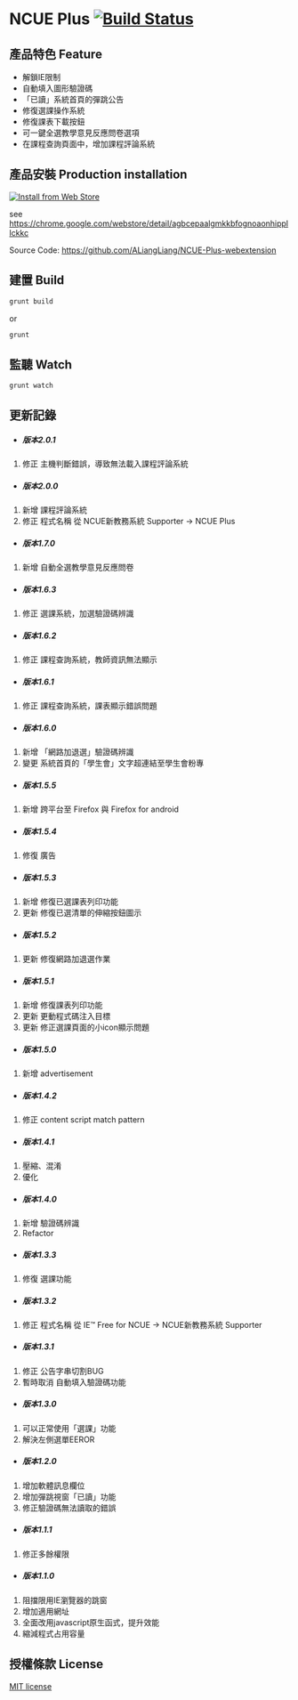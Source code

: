 # NCUE Plus [![Build Status](https://travis-ci.org/ALiangLiang/NCUE-Plus-webextension.svg?branch=master)](https://travis-ci.org/ALiangLiang/NCUE-Plus-webextension)

## 產品特色 Feature

- 解鎖IE限制</li>
- 自動填入圖形驗證碼</li>
- 「已讀」系統首頁的彈跳公告</li>
- 修復選課操作系統</li>
- 修復課表下載按鈕</li>
- 可一鍵全選教學意見反應問卷選項</li>
- 在課程查詢頁面中，增加課程評論系統</li>


## 產品安裝 Production installation

[![Install from Web Store](https://raw.githubusercontent.com/ALiangLiang/NCUE-Plus-webextension/master/tryitnowbutton_small.png)](https://chrome.google.com/webstore/detail/agbcepaalgmkkbfognoaonhippllckkc)

see https://chrome.google.com/webstore/detail/agbcepaalgmkkbfognoaonhippllckkc

Source Code: https://github.com/ALiangLiang/NCUE-Plus-webextension

##  建置 Build 

```bash
grunt build
```
or
```bash
grunt
```

##  監聽 Watch 

```bash
grunt watch
```

##  更新記錄

- ##### 版本2.0.1
1. 修正 主機判斷錯誤，導致無法載入課程評論系統

- ##### 版本2.0.0
1. 新增 課程評論系統
2. 修正 程式名稱 從 NCUE新教務系統 Supporter → NCUE Plus

- ##### 版本1.7.0
1. 新增 自動全選教學意見反應問卷

- ##### 版本1.6.3
1. 修正 選課系統，加選驗證碼辨識

- ##### 版本1.6.2
1. 修正 課程查詢系統，教師資訊無法顯示

- ##### 版本1.6.1
1. 修正 課程查詢系統，課表顯示錯誤問題

- ##### 版本1.6.0
1. 新增 「網路加退選」驗證碼辨識
2. 變更 系統首頁的「學生會」文字超連結至學生會粉專

- ##### 版本1.5.5
1. 新增 跨平台至 Firefox 與 Firefox for android

- ##### 版本1.5.4
1. 修復 廣告

- ##### 版本1.5.3
1. 新增 修復已選課表列印功能
2. 更新 修復已選清單的伸縮按鈕圖示

- ##### 版本1.5.2
1. 更新 修復網路加退選作業

- ##### 版本1.5.1
1. 新增 修復課表列印功能
2. 更新 更動程式碼注入目標
3. 更新 修正選課頁面的小icon顯示問題

- ##### 版本1.5.0
1. 新增 advertisement

- ##### 版本1.4.2
1. 修正 content script match pattern

- ##### 版本1.4.1
1. 壓縮、混淆
2. 優化

- ##### 版本1.4.0
1. 新增 驗證碼辨識
2. Refactor

- ##### 版本1.3.3
1. 修復 選課功能

- ##### 版本1.3.2
1. 修正 程式名稱 從 IE™ Free for NCUE → NCUE新教務系統 Supporter

- ##### 版本1.3.1
1. 修正 公告字串切割BUG
2. 暫時取消 自動填入驗證碼功能

- ##### 版本1.3.0
1. 可以正常使用「選課」功能
2. 解決左側選單EEROR

- ##### 版本1.2.0
1. 增加軟體訊息欄位
2. 增加彈跳視窗「已讀」功能
3. 修正驗證碼無法讀取的錯誤

- ##### 版本1.1.1
1. 修正多餘權限

- ##### 版本1.1.0 
1. 阻擋限用IE瀏覽器的跳窗
2. 增加適用網址
3. 全面改用javascript原生函式，提升效能
4. 縮減程式占用容量

## 授權條款 License

[MIT license](https://raw.githubusercontent.com/ALiangLiang/NCUE-Plus-webextension/master/LICENSE)

